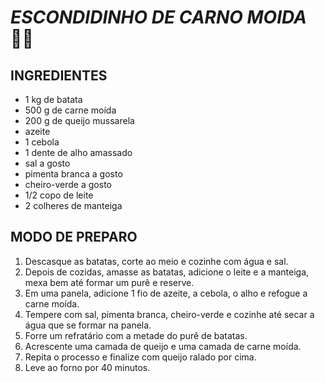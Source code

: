 #	*ESCONDIDINHO DE CARNO MOIDA* :man_cook:

##	INGREDIENTES

- 1 kg de batata
- 500 g de carne moída
- 200 g de queijo mussarela
- azeite
- 1 cebola
- 1 dente de alho amassado
- sal a gosto
- pimenta branca a gosto
- cheiro-verde a gosto
- 1/2 copo de leite
- 2 colheres de manteiga



## MODO DE PREPARO

1. Descasque as batatas, corte ao meio e cozinhe com água e sal.
2. Depois de cozidas, amasse as batatas, adicione o leite e a manteiga, mexa bem até formar um purê e reserve.
3. Em uma panela, adicione 1 fio de azeite, a cebola, o alho e refogue a carne moída.
4. Tempere com sal, pimenta branca, cheiro-verde e cozinhe até secar a água que se formar na panela.
5. Forre um refratário com a metade do purê de batatas.
6. Acrescente uma camada de queijo e uma camada de carne moída.
7. Repita o processo e finalize com queijo ralado por cima.
8. Leve ao forno por 40 minutos.
